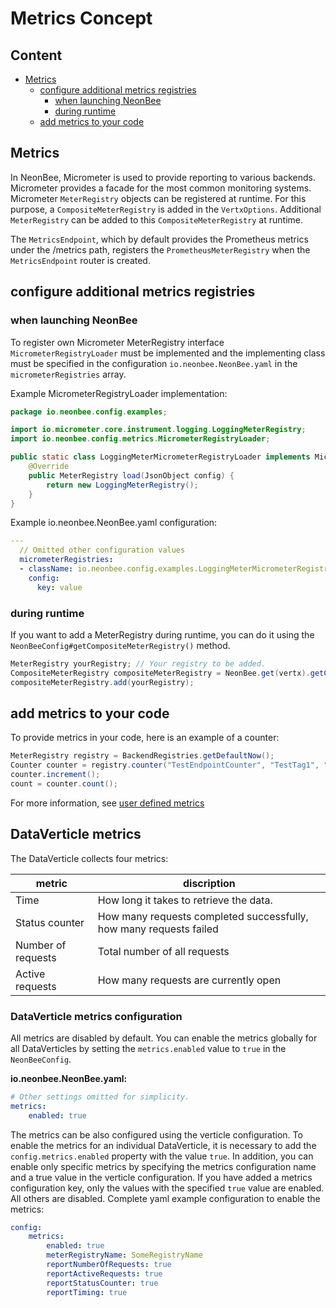 # Metrics Concept

## Content

- [Metrics](#Metrics)
  - [configure additional metrics registries](#configure-additional-metrics-registries)
    - [when launching NeonBee](#when-launching-NeonBee)
    - [during runtime](#during-runtime)
  - [add metrics to your code](#add-metrics-to-your-code)


## Metrics
In NeonBee, Micrometer is used to provide reporting to various backends. Micrometer provides a facade for the most
common monitoring systems.
Micrometer `MeterRegistry` objects can be registered at runtime. For this purpose, a `CompositeMeterRegistry` is added in
the `VertxOptions`. Additional `MeterRegistry` can be added to this `CompositeMeterRegistry` at runtime.

The `MetricsEndpoint`, which by default provides the Prometheus metrics under the /metrics path, registers the
`PrometheusMeterRegistry` when the `MetricsEndpoint` router is created.

## configure additional metrics registries
### when launching NeonBee
To register own Micrometer MeterRegistry interface `MicrometerRegistryLoader` must be implemented
and the implementing class must be specified in the configuration `io.neonbee.NeonBee.yaml` in the `micrometerRegistries`
array.

Example MicrometerRegistryLoader implementation:
```java
package io.neonbee.config.examples;

import io.micrometer.core.instrument.logging.LoggingMeterRegistry;
import io.neonbee.config.metrics.MicrometerRegistryLoader;

public static class LoggingMeterMicrometerRegistryLoader implements MicrometerRegistryLoader {
    @Override
    public MeterRegistry load(JsonObject config) {
        return new LoggingMeterRegistry();
    }
}
```

Example io.neonbee.NeonBee.yaml configuration:
```yaml
---
  // Omitted other configuration values
  micrometerRegistries:
  - className: io.neonbee.config.examples.LoggingMeterMicrometerRegistryLoader
    config:
      key: value
```

### during runtime
If you want to add a MeterRegistry during runtime, you can do it using the `NeonBeeConfig#getCompositeMeterRegistry()`
method.

```java
MeterRegistry yourRegistry; // Your registry to be added.
CompositeMeterRegistry compositeMeterRegistry = NeonBee.get(vertx).getConfig().getCompositeMeterRegistry();
compositeMeterRegistry.add(yourRegistry);
```
## add metrics to your code

To provide metrics in your code, here is an example of a counter:
```java
MeterRegistry registry = BackendRegistries.getDefaultNow();
Counter counter = registry.counter("TestEndpointCounter", "TestTag1", "TestValue");
counter.increment();
count = counter.count();
```
For more information, see [user defined metrics](https://vertx.io/docs/vertx-micrometer-metrics/java/#_user_defined_metrics)

## DataVerticle metrics

The DataVerticle collects four metrics:

| metric | discription |
|---|---|
| Time | How long it takes to retrieve the data. |
| Status counter | How many requests completed successfully, how many requests failed |
| Number of requests | Total number of all requests |
| Active requests | How many requests are currently open |

### DataVerticle metrics configuration

All metrics are disabled by default. You can enable the metrics globally for all DataVerticles by setting the `metrics.enabled` value to `true` in the `NeonBeeConfig`.

**io.neonbee.NeonBee.yaml:**

```yaml
# Other settings omitted for simplicity.
metrics:
    enabled: true
```

The metrics can be also configured using the verticle configuration. To enable the metrics for an individual DataVerticle, it is necessary to add the `config.metrics.enabled` property with the value `true`. In addition, you can enable only specific metrics by specifying the metrics configuration name and a true value in the verticle configuration. If you have added a metrics configuration key, only the values with the specified `true` value are enabled. All others are disabled.
Complete yaml example configuration to enable the metrics:
```yaml
config:
    metrics:
        enabled: true
        meterRegistryName: SomeRegistryName
        reportNumberOfRequests: true
        reportActiveRequests: true
        reportStatusCounter: true
        reportTiming: true
```

